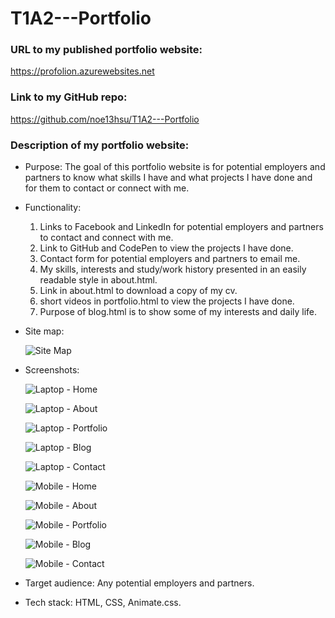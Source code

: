 # T1A2---Portfolio

### URL to my published portfolio website:
https://profolion.azurewebsites.net

### Link to my GitHub repo:
https://github.com/noe13hsu/T1A2---Portfolio


### Description of my portfolio website:
* Purpose: The goal of this portfolio website is for potential employers and partners to know what skills I have and what projects I have done and for them to contact or connect with me.

* Functionality:
  1. Links to Facebook and LinkedIn for potential employers and partners to contact and connect with me.
  1. Link to GitHub and CodePen to view the projects I have done.
  1. Contact form for potential employers and partners to email me.
  1. My skills, interests and study/work history presented in an easily readable style in about.html.
  1. Link in about.html to download a copy of my cv.
  1. short videos in portfolio.html to view the projects I have done.
  1. Purpose of blog.html is to show some of my interests and daily life.

* Site map:
  
    ![Site Map](./src/docs/sitemap.png)
  
* Screenshots:
  
    ![Laptop - Home](./src/docs/Screenshot/Laptop%20-%20Home.png)

    ![Laptop - About](./src/docs/Screenshot/Laptop%20-%20About.png)

    ![Laptop - Portfolio](./src/docs/Screenshot/Laptop%20-%20Portfolio.png)

    ![Laptop - Blog](./src/docs/Screenshot/Laptop%20-%20Blog.png)

    ![Laptop - Contact](./src/docs/Screenshot/Laptop%20-%20Contact.png)

    ![Mobile - Home](./src/docs/Screenshot/Mobile%20-%20Home.png)

    ![Mobile - About](./src/docs/Screenshot/Mobile%20-%20About.png)

    ![Mobile - Portfolio](./src/docs/Screenshot/Mobile%20-%20Portfolio.png)

    ![Mobile - Blog](./src/docs/Screenshot/Mobile%20-%20Blog.png)

    ![Mobile - Contact](./src/docs/Screenshot/Mobile%20-%20Contact.png)



* Target audience: Any potential employers and partners.

* Tech stack: HTML, CSS, Animate.css. 

